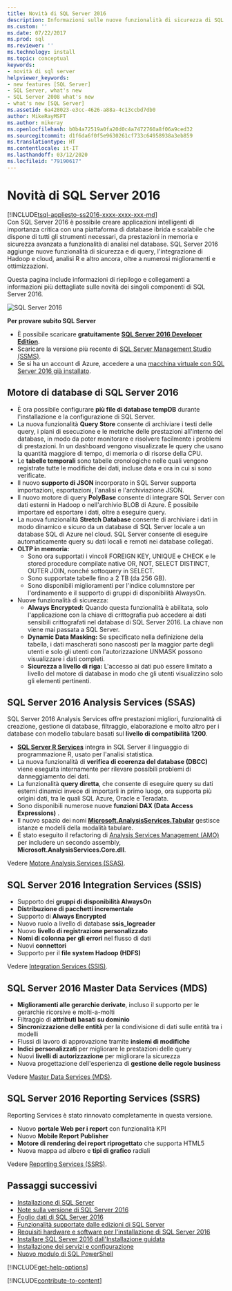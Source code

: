```yaml
---
title: Novità di SQL Server 2016
description: Informazioni sulle nuove funzionalità di sicurezza di SQL Server 2016, sulle funzionalità di query, Hadoop e integrazione cloud, analisi R e altro ancora.
ms.custom: ''
ms.date: 07/22/2017
ms.prod: sql
ms.reviewer: ''
ms.technology: install
ms.topic: conceptual
keywords:
- novità di sql server
helpviewer_keywords:
- new features [SQL Server]
- SQL Server, what's new
- SQL Server 2008 what's new
- what's new [SQL Server]
ms.assetid: 6a428023-e3cc-4626-a88a-4c13ccbd7db0
author: MikeRayMSFT
ms.author: mikeray
ms.openlocfilehash: b0b4a72519a0fa20d0c4a7472760a8f06a9ced32
ms.sourcegitcommit: d1f6da6f0f5e9630261cf733c64958938a3eb859
ms.translationtype: HT
ms.contentlocale: it-IT
ms.lasthandoff: 03/12/2020
ms.locfileid: "79190617"
---
```

# <a name="whats-new-in-sql-server-2016"></a>Novità di SQL Server 2016
[!INCLUDE[tsql-appliesto-ss2016-xxxx-xxxx-xxx-md](../includes/tsql-appliesto-ss2016-xxxx-xxxx-xxx-md.md)]  
 Con SQL Server 2016 è possibile creare applicazioni intelligenti di importanza critica con una piattaforma di database ibrida e scalabile che dispone di tutti gli strumenti necessari, da prestazioni in memoria e sicurezza avanzata a funzionalità di analisi nel database. SQL Server 2016 aggiunge nuove funzionalità di sicurezza e di query, l'integrazione di Hadoop e cloud, analisi R e altro ancora, oltre a numerosi miglioramenti e ottimizzazioni. 

Questa pagina include informazioni di riepilogo e collegamenti a informazioni più dettagliate sulle novità dei singoli componenti di SQL Server 2016. 

![SQL Server 2016](../sql-server/media/sql-server-2016.png)

 **Per provare subito SQL Server** 
- È possibile scaricare **gratuitamente** [**SQL Server 2016 Developer Edition**](https://www.microsoft.com/cloud-platform/sql-server-editions-developers).
- Scaricare la versione più recente di [SQL Server Management Studio (SSMS)](../ssms/download-sql-server-management-studio-ssms.md). 
- Se si ha un account di Azure, accedere a una [macchina virtuale con SQL Server 2016 già installato](https://azuremarketplace.microsoft.com/marketplace/apps/microsoftsqlserver.sql2016sp1-ws2016).

## <a name="sql-server-2016-database-engine"></a>Motore di database di SQL Server 2016
- È ora possibile configurare **più file di database tempDB** durante l'installazione e la configurazione di SQL Server.
- La nuova funzionalità **Query Store** consente di archiviare i testi delle query, i piani di esecuzione e le metriche delle prestazioni all'interno del database, in modo da poter monitorare e risolvere facilmente i problemi di prestazioni. In un dashboard vengono visualizzate le query che usano la quantità maggiore di tempo, di memoria o di risorse della CPU.
- Le **tabelle temporali** sono tabelle cronologiche nelle quali vengono registrate tutte le modifiche dei dati, incluse data e ora in cui si sono verificate.
- Il nuovo **supporto di JSON** incorporato in SQL Server supporta importazioni, esportazioni, l'analisi e l'archiviazione JSON.
- Il nuovo motore di query **PolyBase** consente di integrare SQL Server con dati esterni in Hadoop o nell'archivio BLOB di Azure. È possibile importare ed esportare i dati, oltre a eseguire query.
- La nuova funzionalità **Stretch Database** consente di archiviare i dati in modo dinamico e sicuro da un database di SQL Server locale a un database SQL di Azure nel cloud. SQL Server consente di eseguire automaticamente query su dati locali e remoti nei database collegati. 
- **OLTP in memoria:** 
    - Sono ora supportati i vincoli FOREIGN KEY, UNIQUE e CHECK e le stored procedure compilate native OR, NOT, SELECT DISTINCT, OUTER JOIN, nonché sottoquery in SELECT.
    - Sono supportate tabelle fino a 2 TB (da 256 GB). 
    - Sono disponibili miglioramenti per l'indice columnstore per l'ordinamento e il supporto di gruppi di disponibilità AlwaysOn.
- Nuove funzionalità di sicurezza:
    - **Always Encrypted:** Quando questa funzionalità è abilitata, solo l'applicazione con la chiave di crittografia può accedere ai dati sensibili crittografati nel database di SQL Server 2016. La chiave non viene mai passata a SQL Server.
    - **Dynamic Data Masking:** Se specificato nella definizione della tabella, i dati mascherati sono nascosti per la maggior parte degli utenti e solo gli utenti con l'autorizzazione UNMASK possono visualizzare i dati completi.
    - **Sicurezza a livello di riga:** L'accesso ai dati può essere limitato a livello del motore di database in modo che gli utenti visualizzino solo gli elementi pertinenti. 

## <a name="sql-server-2016-analysis-services-ssas"></a>SQL Server 2016 Analysis Services (SSAS)
SQL Server 2016 Analysis Services offre prestazioni migliori, funzionalità di creazione, gestione di database, filtraggio, elaborazione e molto altro per i database con modello tabulare basati sul **livello di compatibilità 1200**.
- **[SQL Server R Services](../advanced-analytics/r-services/what-s-new-in-sql-server-r-services.md)** integra in SQL Server il linguaggio di programmazione R, usato per l'analisi statistica. 
- La nuova funzionalità di **verifica di coerenza del database (DBCC)** viene eseguita internamente per rilevare possibili problemi di danneggiamento dei dati.
- La funzionalità **query diretta**, che consente di eseguire query su dati esterni dinamici invece di importarli in primo luogo, ora supporta più origini dati, tra le quali SQL Azure, Oracle e Teradata. 
- Sono disponibili numerose nuove **funzioni DAX (Data Access Expressions)** .
- Il nuovo spazio dei nomi **[Microsoft.AnalysisServices.Tabular](https://msdn.microsoft.com/library/microsoft.analysisservices.tabular.aspx)** gestisce istanze e modelli della modalità tabulare. 
- È stato eseguito il refactoring di [Analysis Services Management (AMO)](https://msdn.microsoft.com/library/mt436122.aspx) per includere un secondo assembly, **Microsoft.AnalysisServices.Core.dll**.

Vedere [Motore Analysis Services (SSAS)](https://docs.microsoft.com/analysis-services/what-s-new-in-analysis-services). 

## <a name="sql-server-2016-integration-services-ssis"></a>SQL Server 2016 Integration Services (SSIS)
- Supporto dei **gruppi di disponibilità AlwaysOn**
- **Distribuzione di pacchetti incrementale**
- Supporto di **Always Encrypted**
- Nuovo ruolo a livello di database **ssis_logreader**
- Nuovo **livello di registrazione personalizzato**
- **Nomi di colonna per gli errori** nel flusso di dati 
- Nuovi **connettori**
- Supporto per il **file system Hadoop (HDFS)**

Vedere [Integration Services (SSIS)](../integration-services/what-s-new-in-integration-services-in-sql-server-2016.md).

## <a name="sql-server-2016-master-data-services-mds"></a>SQL Server 2016 Master Data Services (MDS)
- **Miglioramenti alle gerarchie derivate**, incluso il supporto per le gerarchie ricorsive e molti-a-molti
- Filtraggio di **attributi basati su dominio**
- **Sincronizzazione delle entità** per la condivisione di dati sulle entità tra i modelli
- Flussi di lavoro di approvazione tramite **insiemi di modifiche**
- **Indici personalizzati** per migliorare le prestazioni delle query
- Nuovi **livelli di autorizzazione** per migliorare la sicurezza
- Nuova progettazione dell'esperienza di **gestione delle regole business**

Vedere [Master Data Services (MDS)](../master-data-services/what-s-new-in-master-data-services-mds.md).

## <a name="sql-server-2016-reporting-services-ssrs"></a>SQL Server 2016 Reporting Services (SSRS)
Reporting Services è stato rinnovato completamente in questa versione. 
- Nuovo **portale Web per i report** con funzionalità KPI
- Nuovo **Mobile Report Publisher**
- **Motore di rendering dei report riprogettato** che supporta HTML5 
- Nuova mappa ad albero e **tipi di grafico** radiali 

Vedere [Reporting Services (SSRS)](../reporting-services/what-s-new-in-sql-server-reporting-services-ssrs.md).

## <a name="next-steps"></a>Passaggi successivi   
- [Installazione di SQL Server](../database-engine/install-windows/installation-for-sql-server-2016.md)   
- [Note sulla versione di SQL Server 2016](../sql-server/sql-server-2016-release-notes.md) 
- [Foglio dati di SQL Server 2016](https://download.microsoft.com/download/C/5/3/C53C3AEF-653C-4598-8721-D522E8AC6A3A/SQL_Server_2016_Everything_Built-In_Datasheet_EN_US.pdf)
- [Funzionalità supportate dalle edizioni di SQL Server](https://msdn.microsoft.com/library/cc645993.aspx)
- [Requisiti hardware e software per l'installazione di SQL Server 2016](../sql-server/install/hardware-and-software-requirements-for-installing-sql-server.md)
- [Installare SQL Server 2016 dall'Installazione guidata](../database-engine/install-windows/install-sql-server-from-the-installation-wizard-setup.md)
- [Installazione dei servizi e configurazione](https://msdn.microsoft.com/library/6df72a78-6b36-4bc1-948e-04b4ebe46094)
- [Nuovo modulo di SQL PowerShell](https://blogs.technet.microsoft.com/dataplatforminsider/2016/06/30/sql-powershell-july-2016-update/)

[!INCLUDE[get-help-options](../includes/paragraph-content/get-help-options.md)]

[!INCLUDE[contribute-to-content](../includes/paragraph-content/contribute-to-content.md)]
